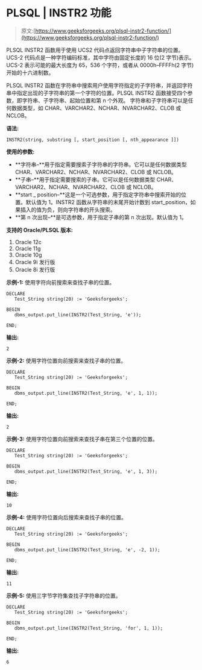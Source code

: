 # PLSQL | INSTR2 功能

> 原文:[https://www.geeksforgeeks.org/plsql-instr2-function/](https://www.geeksforgeeks.org/plsql-instr2-function/)

PLSQL INSTR2 函数用于使用 UCS2 代码点返回字符串中子字符串的位置。UCS-2 代码点是一种字符编码标准，其中字符由固定长度的 16 位(2 字节)表示。UCS-2 表示可能的最大长度为 65，536 个字符，或者从 0000h–FFFFh(2 字节)开始的十六进制数。

PLSQL INSTR2 函数在字符串中搜索用户使用字符指定的子字符串，并返回字符串中指定出现的子字符串的第一个字符的位置。PLSQL INSTR2 函数接受四个参数，即字符串、子字符串、起始位置和第 n 个外观。
字符串和子字符串可以是任何数据类型，如 CHAR、VARCHAR2、NCHAR、NVARCHAR2、CLOB 或 NCLOB。

**语法:**

```
INSTR2(string, substring [, start_position [, nth_appearance ]])
```

**使用的参数:**

*   **字符串–**用于指定需要搜索子字符串的字符串。它可以是任何数据类型 CHAR、VARCHAR2、NCHAR、NVARCHAR2、CLOB 或 NCLOB。
*   **子串–**用于指定需要搜索的子串。它可以是任何数据类型 CHAR、VARCHAR2、NCHAR、NVARCHAR2、CLOB 或 NCLOB。
*   **start _ position–**这是一个可选参数，用于指定字符串中搜索开始的位置。默认值为 1。INSTR2 函数从字符串的末尾开始计数到 start_position，如果插入的值为负，则向字符串的开头搜索。
*   **第 n 次出现–**是可选参数，用于指定子串的第 n 次出现。默认值为 1。

**支持的 Oracle/PLSQL 版本:**

1.  Oracle 12c
2.  Oracle 11g
3.  Oracle 10g
4.  Oracle 9i 发行版
5.  Oracle 8i 发行版

**示例-1:** 使用字符向前搜索来查找子串的位置。

```
DECLARE 
   Test_String string(20) := 'Geeksforgeeks';

BEGIN 
   dbms_output.put_line(INSTR2(Test_String, 'e')); 

END;  
```

**输出:**

```
2 
```

**示例-2:** 使用字符位置向前搜索来查找子串的位置。

```
DECLARE 
   Test_String string(20) := 'Geeksforgeeks';

BEGIN 
   dbms_output.put_line(INSTR2(Test_String, 'e', 1, 1)); 

END;  
```

**输出:**

```
2 
```

**示例-3:** 使用字符位置向前搜索来查找子串在第三个位置的位置。

```
DECLARE 
   Test_String string(20) := 'Geeksforgeeks';

BEGIN 
   dbms_output.put_line(INSTR2(Test_String, 'e', 1, 3)); 

END; 
```

**输出:**

```
10 
```

**示例-4:** 使用字符位置向后搜索来查找子串的位置。

```
DECLARE 
   Test_String string(20) := 'Geeksforgeeks';

BEGIN 
   dbms_output.put_line(INSTR2(Test_String, 'e', -2, 1)); 

END; 
```

**输出:**

```
11 
```

**示例-5:** 使用三字节字符集查找子字符串的位置。

```
DECLARE 
   Test_String string(20) := 'Geeksforgeeks';

BEGIN 
   dbms_output.put_line(INSTR2(Test_String, 'for', 1, 1)); 

END;  
```

**输出:**

```
6 
```